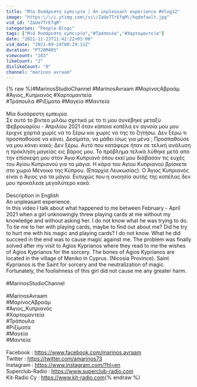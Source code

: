 ```yaml
---
title: "Μία δυσάρεστη εμπειρία | An unpleasant experience #Vlog12"
image: "https:\/\/i.ytimg.com\/vi\/ZaUe7TrEfqM\/hqdefault.jpg"
vid_id: "ZaUe7TrEfqM"
categories: "People-Blogs"
tags: ["Μιά δυσάρεστη εμπειρία","#Τράπουλα","#Χαρτομαντεία"]
date: "2021-11-23T11:42:22+03:00"
vid_date: "2021-09-24T00:29:11Z"
duration: "PT20M40S"
viewcount: "183"
likeCount: "2"
dislikeCount: "0"
channel: "marinos avraam"
---
```

{% raw %}#MarinosStudioChannel #MarinosAvraam #ΜαρίνοςΑβραάμ #Άγιος_Κυπριανός #Χαρτομαντεία<br />#Τράπουλα #Ριξίματα #Μαγεία #Μαντεία<br /><br />Μία δυσάρεστη εμπειρία. <br />Σε αυτό το βίντεο μιλάω σχετικά με το τι μου συνέβηκε μεταξύ Φεβρουαρίου - Απριλίου 2021 όταν κάποια κοπέλα εν αγνοία μου μου έριχνε χαρτιά χωρίς να το ξέρω και χωρίς να της το ζητήσω. Δεν ξέρω τι προσπαθούσε να κάνει. Δεσίματα, να μάθει ίσως για μένα ; Προσπαθούσε να μου κάνει κακό; Δεν ξέρω.  Αυτό που κατάφερε ήταν σε τελική ανάλυση η πρόκληση μαγείας εις βάρος μου. Το πρόβλημα τελικά λύθηκε μετά από την επίσκεψη μου στον Άγιο Κυπριανό όπου εκεί μου διάβασαν τις ευχές του Αγίου Κυπριανού για τα μάγια. Η κάρα του Αγίου Κυπριανού βρίσκετε στο χωριό Μένοικο της Κύπρου. (Επαρχία Λευκωσίας). Ο Άγιος Κυπριανός είναι ο Άγιος για τα μάγια. Ευτυχώς που η ανοησία αυτής της κοπέλας δεν μου προκάλεσε μεγαλύτερο κακό.<br /><br />Description in English <br />An unpleasant experience.<br />In this video I talk about what happened to me between February - April 2021 when a girl unknowingly threw playing cards at me without my knowledge and without asking her. I do not know what he was trying to do. To tie me to her with playing cards, maybe to find out about me? Did he try to hurt me with his magic and playing cards? I do not know. What he did succeed in the end was to cause magic against me. The problem was finally solved after my visit to Agios Kyprianos where they read to me the wishes of Agios Kyprianos for the sorcery. The bones of Agios Kyprianos are located in the village of Meniko in Cyprus. (Nicosia Province). Saint Kyprianos is the Saint for sorcery and the neutralization of magic. Fortunately, the foolishness of this girl did not cause me any greater harm.<br /><br />#MarinosStudioChannel<br /><br />#MarinosAvraam<br />#ΜαρίνοςΑβραάμ<br />#Άγιος_Κυπριανός<br />#Χαρτομαντεία<br />#Τράπουλα<br />#Ριξίματα<br />#Μαγεία<br />#Μαντεία<br /><br />Facebook :             <a rel="nofollow" target="blank" href="https://www.facebook.com/marinos.avraam">https://www.facebook.com/marinos.avraam</a><br />Twitter :                  <a rel="nofollow" target="blank" href="https://twitter.com/amarinos73">https://twitter.com/amarinos73</a><br />Instagram  :           <a rel="nofollow" target="blank" href="https://www.instagram.com/?hl=en">https://www.instagram.com/?hl=en</a><br />Superclub-Radio : <a rel="nofollow" target="blank" href="https://www.superclub-radio.com">https://www.superclub-radio.com</a><br />Kit-Radio Cy        : <a rel="nofollow" target="blank" href="https://www.kit-radio.com">https://www.kit-radio.com</a>{% endraw %}
